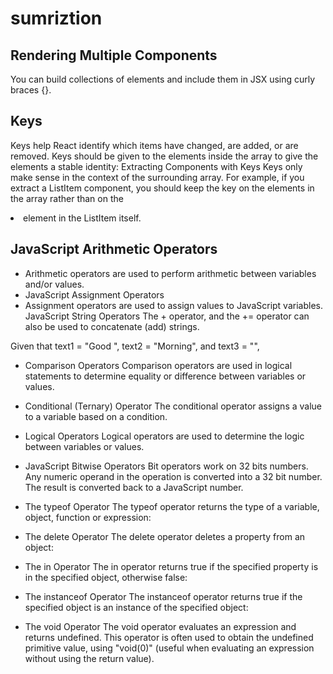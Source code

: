 # sumriztion 
## Rendering Multiple Components
You can build collections of elements and include them in JSX using curly braces {}.

## Keys
Keys help React identify which items have changed, are added, or are removed. Keys should be given to the elements inside the array to give the elements a stable identity:
 Extracting Components with Keys
Keys only make sense in the context of the surrounding array.
For example, if you extract a ListItem component, you should keep the key on the <ListItem /> elements in the array rather than on the <li> element in the ListItem itself. 

 ## JavaScript Arithmetic Operators
* Arithmetic operators are used to perform arithmetic between variables and/or values.
* JavaScript Assignment Operators
* Assignment operators are used to assign values to JavaScript variables.
JavaScript String Operators
The + operator, and the += operator can also be used to concatenate (add) strings.

Given that text1 = "Good ", text2 = "Morning", and text3 = "",

* Comparison Operators
Comparison operators are used in logical statements to determine equality or difference between variables or values.

* Conditional (Ternary) Operator
The conditional operator assigns a value to a variable based on a condition.

* Logical Operators
Logical operators are used to determine the logic between variables or values.
* JavaScript Bitwise Operators
Bit operators work on 32 bits numbers. Any numeric operand in the operation is converted into a 32 bit number. The result is converted back to a JavaScript number.
* The typeof Operator
The typeof operator returns the type of a variable, object, function or expression:

* The delete Operator
The delete operator deletes a property from an object:
* The in Operator
The in operator returns true if the specified property is in the specified object, otherwise false:
* The instanceof Operator
The instanceof operator returns true if the specified object is an instance of the specified object:
* The void Operator
The void operator evaluates an expression and returns undefined. This operator is often used to obtain the undefined primitive value, using "void(0)" (useful when evaluating an expression without using the return value).












